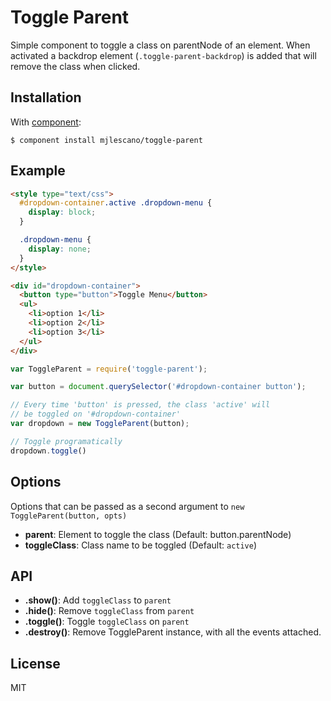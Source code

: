 # Toggle Parent

  Simple component to toggle a class on parentNode of an element. When activated
  a backdrop element (`.toggle-parent-backdrop`) is added that will remove the
  class when clicked.

## Installation

  With [component](https://github.com/component/component):

```
$ component install mjlescano/toggle-parent
```

## Example

```html
<style type="text/css">
  #dropdown-container.active .dropdown-menu {
    display: block;
  }

  .dropdown-menu {
    display: none;
  }
</style>

<div id="dropdown-container">
  <button type="button">Toggle Menu</button>
  <ul>
    <li>option 1</li>
    <li>option 2</li>
    <li>option 3</li>
  </ul>
</div>
```

```js
var ToggleParent = require('toggle-parent');

var button = document.querySelector('#dropdown-container button');

// Every time 'button' is pressed, the class 'active' will
// be toggled on '#dropdown-container'
var dropdown = new ToggleParent(button);

// Toggle programatically
dropdown.toggle()
```

## Options
  Options that can be passed as a second argument to `new ToggleParent(button, opts)`

* **parent**: Element to toggle the class (Default: button.parentNode)
* **toggleClass**: Class name to be toggled (Default: `active`)

## API
* **.show()**: Add `toggleClass` to `parent`
* **.hide()**: Remove `toggleClass` from `parent`
* **.toggle()**: Toggle `toggleClass` on `parent`
* **.destroy()**: Remove ToggleParent instance, with all the events attached.

## License
  MIT
